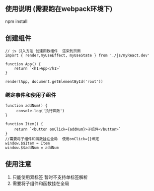 ##  使用说明 (需要跑在webpack环境下)
npm install


##   创建组件
```tsx
// js 引入方法 创建函数组件  渲染到页面
import { render,myUseEffect, myUseState } from './js/myReact.dev'

function App() {
    return `<h1>App</h1>`
}

render(App, document.getElementById('root'))
```



### 绑定事件和使用子组件
```tsx
function addNum() {
     console.log('执行函数')
}

function Item() {
    return `<button onClick={addNum}>子组件</button>`
}
//需要将子组件和函数挂在全局  使用onClick={}绑定
window.$$Item = Item 
window.$$addNum = addNum

```


## 使用注意
1. 只能使用双标签<tag></tag>  暂时不支持单标签解析
2. 需要将子组件和函数挂在全局